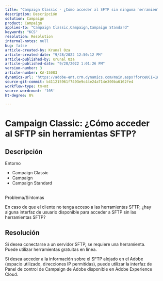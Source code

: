 ```yaml
---
title: "Campaign Classic - ¿Cómo acceder al SFTP sin ninguna herramienta SFTP?"
description: Descripción
solution: Campaign
product: Campaign
applies-to: "Campaign Classic,Campaign,Campaign Standard"
keywords: "KCS"
resolution: Resolution
internal-notes: null
bug: false
article-created-by: Krunal Oza
article-created-date: "9/28/2022 12:50:12 PM"
article-published-by: Krunal Oza
article-published-date: "9/28/2022 1:01:26 PM"
version-number: 3
article-number: KA-15083
dynamics-url: "https://adobe-ent.crm.dynamics.com/main.aspx?forceUCI=1&pagetype=entityrecord&etn=knowledgearticle&id=8537a612-2c3f-ed11-9db1-000d3a5c1bcc"
source-git-commit: b411215961f7493e9c44e24a714e300ba6162fe4
workflow-type: tm+mt
source-wordcount: '105'
ht-degree: 8%

---
```


# Campaign Classic: ¿Cómo acceder al SFTP sin herramientas SFTP?

## Descripción

Entorno<br>


- Campaign Classic
- Campaign
- Campaign Standard



<br>Problema/Síntomas<br>


En caso de que el cliente no tenga acceso a las herramientas SFTP, ¿hay alguna interfaz de usuario disponible para acceder a SFTP sin las herramientas SFTP?




## Resolución


Si desea conectarse a un servidor SFTP, se requiere una herramienta. Puede utilizar herramientas gratuitas en línea.

Si desea acceder a la información sobre el SFTP alojado en el Adobe (espacio utilizado, direcciones IP permitidas), puede utilizar la interfaz de Panel de control de Campaign de Adobe disponible en Adobe Experience Cloud.
